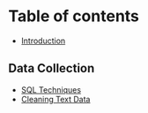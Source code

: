 # Table of contents

* [Introduction](README.md)

## Data Collection

* [SQL Techniques](data-collection-1/sql-techniques.md)
* [Cleaning Text Data](data-collection-1/cleaning-text-data.md)

